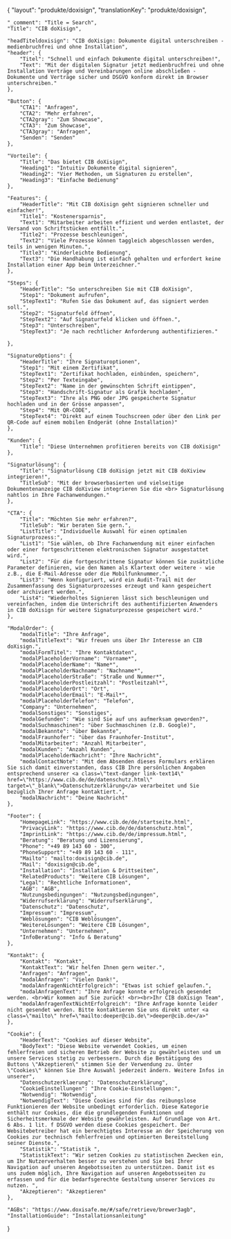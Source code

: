 {
    "layout": "produkte/doxisign",
	"translationKey": "produkte/doxisign",

 	"_comment": "Title = Search", 
    "Title": "CIB doXisign",

    "headTiteldoxisign": "CIB doXisign: Dokumente digital unterschreiben - medienbruchfrei und ohne Installation",
	"header": {
        "Titel": "Schnell und einfach Dokumente digital unterschreiben!",
        "Text": "Mit der digitalen Signatur jetzt medienbruchfrei und ohne Installation Verträge und Vereinbarungen online abschließen - Dokumente und Verträge sicher und DSGVO konform direkt im Browser unterschreiben."
    },

	"Button": {
		"CTA1": "Anfragen",
		"CTA2": "Mehr erfahren",
		"CTA2gray": "Zum Showcase",
		"CTA3": "Zum Showcase",
		"CTA3gray": "Anfragen",
		"Senden": "Senden"
	},

	"Vorteile": {
		"Title": "Das bietet CIB doXisign",
		"Heading1": "Intuitiv Dokumente digital signieren",
		"Heading2": "Vier Methoden, um Signaturen zu erstellen",
		"Heading3": "Einfache Bedienung"
	},

	"Features": {
		"HeaderTitle": "Mit CIB doXisign geht signieren schneller und einfacher!",
		"Title1": "Kostenersparnis",
		"Text1": "Mitarbeiter arbeiten effizient und werden entlastet, der Versand von Schriftstücken entfällt.",
		"Title2": "Prozesse beschleunigen",
		"Text2": "Viele Prozesse können taggleich abgeschlossen werden, teils in wenigen Minuten.",
		"Title3": "Kinderleichte Bedienung",
		"Text3": "Die Handhabung ist einfach gehalten und erfordert keine Installation einer App beim Unterzeichner."
	},

	"Steps": {
		"HeaderTitle": "So unterschreiben Sie mit CIB doXisign",
		"Step1": "Dokument aufrufen",
		"StepText1": "Rufen Sie das Dokument auf, das signiert werden soll.",
		"Step2": "Signaturfeld öffnen",
		"StepText2": "Auf Signaturfeld klicken und öffnen.",
		"Step3": "Unterschreiben",
		"StepText3": "Je nach rechtlicher Anforderung authentifizieren."
		
	},

	"SignatureOptions": {
		"HeaderTitle": "Ihre Signaturoptionen",
		"Step1": "Mit einem Zertifikat",
		"StepText1": "Zertifikat hochladen, einbinden, speichern",
		"Step2": "Per Texteingabe",
		"StepText2": "Name in der gewünschten Schrift eintippen",
		"Step3": "Handschrift-Signatur als Grafik hochladen",
		"StepText3": "Ihre als PNG oder JPG gespeicherte Signatur hochladen und in der Grösse anpassen",
		"Step4": "Mit QR-CODE",
		"StepText4": "Direkt auf einem Touchscreen oder über den Link per QR-Code auf einem mobilen Endgerät (ohne Installation)"
	},

	"Kunden": {
		"Title": "Diese Unternehmen profitieren bereits von CIB doXisign"
	},

	"Signaturlösung": {
		"Title": "Signaturlösung CIB doXisign jetzt mit CIB doXiview integrieren!",
		"TitleSub": "Mit der browserbasierten und vielseitige Dokumentenanzeige CIB doXiview integrieren Sie die <br> Signaturlösung nahtlos in Ihre Fachanwendungen."
	},

	"CTA": {
		"Title": "Möchten Sie mehr erfahren?",
		"TitleSub": "Wir beraten Sie gern.",
		"ListTitle": "Individuelle Auswahl für einen optimalen Signaturprozess:",
		"List1": "Sie wählen, ob Ihre Fachanwendung mit einer einfachen oder einer fortgeschrittenen elektronischen Signatur ausgestattet wird.",
		"List2": "Für die fortgeschrittene Signatur können Sie zusätzliche Parameter definieren, wie den Namen als Klartext oder weitere - wie z.B., die E-Mail-Adresse oder die Mobilfunknummer.",
		"List3": "Wenn konfiguriert, wird ein Audit-Trail mit der Zusammenfassung des Signaturprozesses erzeugt und kann gespeichert oder archiviert werden.",
		"List4": "Wiederholtes Signieren lässt sich beschleunigen und vereinfachen, indem die Unterschrift des authentifizierten Anwenders in CIB doXisign für weitere Signaturprozesse gespeichert wird."
	},
	
	"ModalOrder": {
        "modalTitle": "Ihre Anfrage",
        "modalTitleText": "Wir freuen uns über Ihr Interesse an CIB doXisign.",
        "modalFormTitel": "Ihre Kontaktdaten",
        "modalPlaceholderVorname": "Vorname*",
        "modalPlaceholderName": "Name*",
        "modalPlaceholderNachname": "Nachname*",
        "modalPlaceholderStraße": "Straße und Nummer*",
        "modalPlaceholderPostleitzahl": "Postleitzahl*",
        "modalPlaceholderOrt": "Ort",
        "modalPlaceholderEmail": "E-Mail*",
		"modalPlaceholderTelefon": "Telefon",
		"Company": "Unternehmen",
        "modalSonstiges": "Sonstiges",
        "modalGefunden": "Wie sind Sie auf uns aufmerksam geworden?",
        "modalSuchmaschinen": "über Suchmaschinen (z.B. Google)",
        "modalBekannte": "über Bekannte",
        "modalFraunhofer": "über das Fraunhofer-Institut",
        "modalMitarbeiter": "Anzahl Mitarbeiter",
        "modalKunden": "Anzahl Kunden",
        "modalPlaceholderNachricht": "Ihre Nachricht",
        "modalContactNote": "Mit dem Absenden dieses Formulars erklären Sie sich damit einverstanden, dass CIB Ihre persönlichen Angaben entsprechend unserer <a class=\"text-danger link-text14\" href=\"https://www.cib.de/de/datenschutz.html\" target=\"_blank\">Datenschutzerklärung</a> verarbeitet und Sie bezüglich Ihrer Anfrage kontaktiert.",
        "modalNachricht": "Deine Nachricht"
    },

	"Footer": {
		"HomepageLink": "https://www.cib.de/de/startseite.html",
		"PrivacyLink": "https://www.cib.de/de/datenschutz.html",
		"ImprintLink": "https://www.cib.de/de/impressum.html",
		"Beratung": "Beratung und Lizensierung",
        "Phone": "+49 89 143 60 - 300",
        "PhoneSupport": "+49 89 143 60 - 111",
        "Mailto": "mailto:doxisign@cib.de",
        "Mail": "doxisign@cib.de",
		"Installation": "Installation & Drittseiten",
		"RelatedProducts": "Weitere CIB Lösungen",
		"Legal": "Rechtliche Informationen",
		"AGB": "AGB",
		"Nutzungsbedingungen": "Nutzungsbedingungen",
		"Widerrufserklärung": "Widerrufserklärung",
		"Datenschutz": "Datenschutz",
		"Impressum": "Impressum",
        "Weblösungen": "CIB Weblösungen",
        "WeitereLösungen": "Weitere CIB Lösungen",
        "Unternehmen": "Unternehmen",
        "InfoBeratung": "Info & Beratung"
	},

	"Kontakt": {
        "Kontakt": "Kontakt",
        "KontaktText": "Wir helfen Ihnen gern weiter.",
        "Anfragen": "Anfragen",
        "modalAnfragen": "Vielen Dank!",
        "modalAnfragenNichtErfolgreich": "Etwas ist schief gelaufen.",
        "modalAnfragenText": "Ihre Anfrage konnte erfolgreich gesendet werden. <br>Wir kommen auf Sie zurück! <br><br>Ihr CIB doXisign Team",
        "modalAnfragenTextNichtErfolgreich": "Ihre Anfrage konnte leider nicht gesendet werden. Bitte kontaktieren Sie uns direkt unter <a class=\"mailto\" href=\"mailto:deeper@cib.de\">deeper@cib.de</a>"
	},
	
	"Cookie": {
        "HeaderText": "Cookies auf dieser Website",
        "BodyText": "Diese Website verwendet Cookies, um einen fehlerfreien und sicheren Betrieb der Website zu gewährleisten und um unsere Services stetig zu verbessern. Durch die Bestätigung des Buttons \"Akzeptieren\" stimmen Sie der Verwendung zu. Unter \"Cookies\" können Sie Ihre Auswahl jederzeit ändern. Weitere Infos in unserer",
        "Datenschutzerklaerung": "Datenschutzerklärung",
        "CookieEinstellungen": "Ihre Cookie-Einstellungen:",
        "Notwendig": "Notwendig",
        "NotwendigText": "Diese Cookies sind für das reibungslose Funktionieren der Website unbedingt erforderlich. Diese Kategorie enthält nur Cookies, die die grundlegenden Funktionen und Sicherheitsmerkmale der Website gewährleisten. Auf Grundlage von Art. 6 Abs. 1 lit. f DSGVO werden diese Cookies gespeichert. Der Websitebetreiber hat ein berechtigtes Interesse an der Speicherung von Cookies zur technisch fehlerfreien und optimierten Bereitstellung seiner Dienste.",
        "Statistik": "Statistik ",
        "StatistikText": "Wir setzen Cookies zu statistischen Zwecken ein, um Ihr Nutzerverhalten besser zu verstehen und Sie bei Ihrer Navigation auf unseren Angebotsseiten zu unterstützen. Damit ist es uns zudem möglich, Ihre Navigation auf unseren Angebotsseiten zu erfassen und für die bedarfsgerechte Gestaltung unserer Services zu nutzen. ",
        "Akzeptieren": "Akzeptieren"
    },

	"AGBs": "https://www.doxisafe.me/#/safe/retrieve/brewer3agb",
	"InstallationGuide": "Installationsanleitung"
}